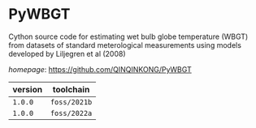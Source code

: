 # PyWBGT

Cython source code for estimating wet bulb globe temperature (WBGT) from datasets of standard meterological measurements using models developed by Liljegren et al (2008)

*homepage*: <https://github.com/QINQINKONG/PyWBGT>

version | toolchain
--------|----------
``1.0.0`` | ``foss/2021b``
``1.0.0`` | ``foss/2022a``
